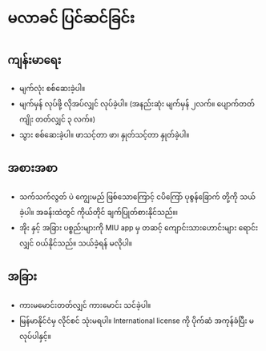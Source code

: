 # မလာခင် ပြင်ဆင်ခြင်း

## ကျန်းမာရေး

- မျက်လုံး စစ်ဆေးခဲ့ပါ။
- မျက်မှန် လုပ်ဖို့ လိုအပ်လျှင် လုပ်ခဲ့ပါ။ (အနည်းဆုံး မျက်မှန် ၂လက်။ ပျောက်တတ် ကျိုး တတ်လျှင် ၃ လက်။)
- သွား စစ်ဆေးခဲ့ပါ။ ဖာသင့်တာ ဖာ၊ နှုတ်သင့်တာ နှုတ်ခဲ့ပါ။

## အစားအစာ

- သက်သက်လွတ် ပဲ ကျွေးမည် ဖြစ်သောကြောင့် ငပိကြော် ပုစွန်ခြောက် တို့ကို သယ်ခဲ့ပါ။ အခန်းထဲတွင် ကိုယ်တိုင် ချက်ပြုတ်စားနိုင်သည်။၊
- အိုး နှင့် အခြား ပစ္စည်းများကို MIU app မှ တဆင့် ကျောင်းသားဟောင်းများ ရောင်းလျှင် ဝယ်နိုင်သည်။ သယ်ခဲ့ရန် မလိုပါ။

## အခြား

- ကားမမောင်းတတ်လျှင် ကားမောင်း သင်ခဲ့ပါ။
- မြန်မာနိုင်ငံမှ လိုင်စင် သုံးမရပါ။ International license ကို ပိုက်ဆံ အကုန်ခံပြီး မလုပ်ပါနှင့်။

